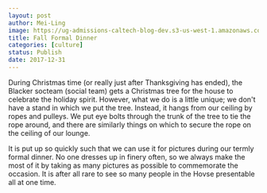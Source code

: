 ```yaml
---
layout: post
author: Mei-Ling
image: https://ug-admissions-caltech-blog-dev.s3-us-west-1.amazonaws.com/old_pictures/caltech_as_it_happens/6a0105349b8251970b01bb09df9402970d.jpg
title: Fall Formal Dinner
categories: [culture]
status: Publish
date: 2017-12-31
---
```


During Christmas time (or really just after Thanksgiving has ended), the Blacker socteam (social team) gets a Christmas tree for the house to celebrate the holiday spirit. However, what we do is a little unique; we don't have a stand in which we put the tree. Instead, it hangs from our ceiling by ropes and pulleys. We put eye bolts through the trunk of the tree to tie the rope around, and there are similarly things on which to secure the rope on the ceiling of our lounge.

It is put up so quickly such that we can use it for pictures during our termly formal dinner. No one dresses up in finery often, so we always make the most of it by taking as many pictures as possible to commemorate the occasion. It is after all rare to see so many people in the Hovse presentable all at one time.


